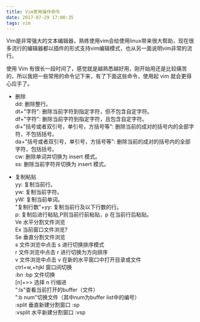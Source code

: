 ```yaml
---
title: Vim常用操作命令 
date: 2017-07-29 17:00:35
tags: vim
---
```


Vim是非常强大的文本编辑器，熟练使用vim会给使用linux带来很大帮助，现在很多流行的编辑器都以插件的形式支持vim编辑模式，也从另一面说明vim非常的流行。

使用 Vim 有很长一段时间了，感觉就是越熟悉越好用，刚开始用还是比较痛苦的，所以我把一些常用的命令记下来，有了下面这些命令，使用起 vim 就会更得心应手了。

* 删除   
dd: 删除整行。  
dt+"字符": 删除当前字符到指定字符，但不包含自定字符。  
df+"字符": 删除当前字符到指定字符，且包含自定字符。  
di+"括号或者双引号，单引号，方括号等": 删除当前的成对的括号内的全部字符，不包括括号。  
da+"括号或者双引号，单引号，方括号等": 删除当前的成对的括号内的全部字符，包括括号。  
cw: 删除单词并切换为 insert 模式。  
ss: 删除当前字符并切换为 insert 模式。  

<!-- more -->

* 复制粘贴  
yy: 复制当前行。  
yw: 复制当前字符。  
yW: 复制当前单词。  
"复制行数"+yy: 复制当前行及以下行数的行。  
p: 复制后进行粘贴,P则当前行前粘贴，p 在当前行后粘贴。    
Ve 水平分割文件浏览  
Ex 当前窗口文件浏览?  
Se 垂直分割文件浏览  
s 文件浏览中点击 s 进行切换排序模式  
r 文件浏览中点击 r 进行切换为方向排序  
v 文件浏览中点击 v 在新的水平窗口中打开目录或文件  
ctrl+w,+hjkl 窗口间切换  
:bn :bp 文件切换  
[n]+>> 选择 n 行缩进  
":ls"查看当前打开的buffer（文件）  
":b num"切换文件（其中num为buffer list中的编号）  
:split 垂直新建分割窗口 :sp  
:vsplit 水平新建分割窗口 :vsp  



